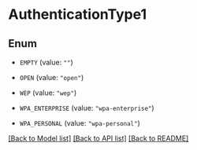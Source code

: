 # AuthenticationType1

## Enum


* `EMPTY` (value: `""`)

* `OPEN` (value: `"open"`)

* `WEP` (value: `"wep"`)

* `WPA_ENTERPRISE` (value: `"wpa-enterprise"`)

* `WPA_PERSONAL` (value: `"wpa-personal"`)


[[Back to Model list]](../README.md#documentation-for-models) [[Back to API list]](../README.md#documentation-for-api-endpoints) [[Back to README]](../README.md)


